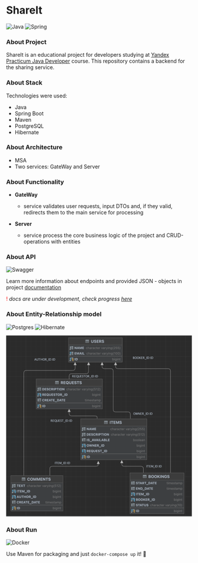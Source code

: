 # ShareIt

![Java](https://img.shields.io/badge/java-%23ED8B00.svg?style=for-the-badge&logo=java&logoColor=white)
![Spring](https://img.shields.io/badge/spring-%236DB33F.svg?style=for-the-badge&logo=spring&logoColor=white)

### About Project
ShareIt is an educational project for developers studying at [Yandex Practicum Java Developer](https://practicum.yandex.ru/java-developer/) course.
This repository contains a backend for the sharing service.

### About Stack
Technologies were used:
+ Java
+ Spring Boot
+ Maven
+ PostgreSQL
+ Hibernate

### About Architecture
+ MSA
+ Two services: GateWay and Server

### About Functionality

+ **GateWay**  

   + service validates user requests, input DTOs and, if they valid,  redirects them to the main service for processing
+ **Server**

   + service process the core business logic of the project and CRUD-operations with entities

### About API 
![Swagger](https://img.shields.io/badge/-Swagger-%23Clojure?style=for-the-badge&logo=swagger&logoColor=white)

Learn more information about endpoints and provided JSON - objects in project [documentation](shareIt-spec.json)

<span style="color: red;">!</span> *docs are under development, check progress [here](https://github.com/SalipA/java-shareit/blob/add-docs/shareIt-spec.json)*

### About Entity-Relationship model 
![Postgres](https://img.shields.io/badge/postgres-%23316192.svg?style=for-the-badge&logo=postgresql&logoColor=white)
![Hibernate](https://img.shields.io/badge/Hibernate-59666C?style=for-the-badge&logo=Hibernate&logoColor=white)

![erd](shareIt-er-diagram.png)

### About Run 
![Docker](https://img.shields.io/badge/docker-%230db7ed.svg?style=for-the-badge&logo=docker&logoColor=white)

Use Maven for packaging and just ```docker-compose up``` it! 🐳